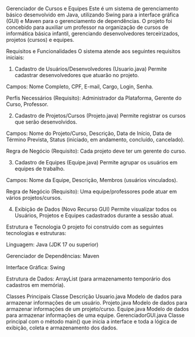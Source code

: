 Gerenciador de Cursos e Equipes
Este é um sistema de gerenciamento básico desenvolvido em Java, utilizando Swing para a interface gráfica (GUI) e Maven para o gerenciamento de dependências. O projeto foi concebido para auxiliar um professor na organização de cursos de informática básica infantil, gerenciando desenvolvedores terceirizados, projetos (cursos) e equipes.

Requisitos e Funcionalidades
O sistema atende aos seguintes requisitos iniciais:

1. Cadastro de Usuários/Desenvolvedores (Usuario.java)
Permite cadastrar desenvolvedores que atuarão no projeto.

Campos: Nome Completo, CPF, E-mail, Cargo, Login, Senha.

Perfis Necessários (Requisito): Administrador da Plataforma, Gerente do Curso, Professor.

2. Cadastro de Projetos/Cursos (Projeto.java)
Permite registrar os cursos que serão desenvolvidos.

Campos: Nome do Projeto/Curso, Descrição, Data de Início, Data de Término Prevista, Status (iniciado, em andamento, concluído, cancelado).

Regra de Negócio (Requisito): Cada projeto deve ter um gerente do curso.

3. Cadastro de Equipes (Equipe.java)
Permite agrupar os usuários em equipes de trabalho.

Campos: Nome da Equipe, Descrição, Membros (usuários vinculados).

Regra de Negócio (Requisito): Uma equipe/professores pode atuar em vários projetos/cursos.

4. Exibição de Dados (Novo Recurso GUI)
Permite visualizar todos os Usuários, Projetos e Equipes cadastrados durante a sessão atual.

Estrutura e Tecnologia
O projeto foi construído com as seguintes tecnologias e estruturas:

Linguagem: Java (JDK 17 ou superior)

Gerenciador de Dependências: Maven

Interface Gráfica: Swing

Estrutura de Dados: ArrayList (para armazenamento temporário dos cadastros em memória).

Classes Principais
Classe	Descrição
Usuario.java	Modelo de dados para armazenar informações de um usuário.
Projeto.java	Modelo de dados para armazenar informações de um projeto/curso.
Equipe.java	Modelo de dados para armazenar informações de uma equipe.
GerenciadorGUI.java	Classe principal com o método main() que inicia a interface e toda a lógica de exibição, coleta e armazenamento dos dados.
